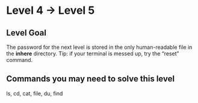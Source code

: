 # **Level 4 → Level 5**

## Level Goal
The password for the next level is stored in the only human-readable file in the **inhere** directory. Tip: if your terminal is messed up, try the “reset” command.

## Commands you may need to solve this level
ls, cd, cat, file, du, find

